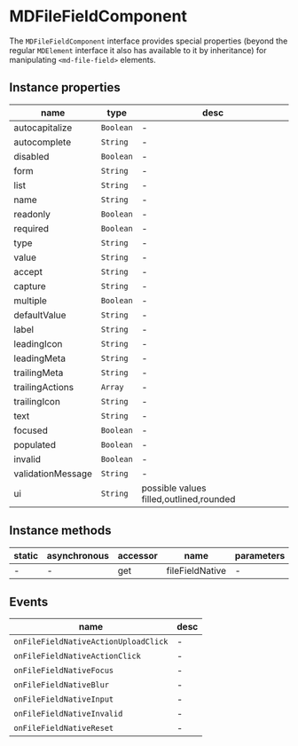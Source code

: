 # MDFileFieldComponent
The `MDFileFieldComponent` interface provides special properties (beyond the regular `MDElement` interface it also has available to it by inheritance) for manipulating `<md-file-field>` elements.

## Instance properties

name|type|desc
---|---|---
autocapitalize|`Boolean`|-
autocomplete|`String`|-
disabled|`Boolean`|-
form|`String`|-
list|`String`|-
name|`String`|-
readonly|`Boolean`|-
required|`Boolean`|-
type|`String`|-
value|`String`|-
accept|`String`|-
capture|`String`|-
multiple|`Boolean`|-
defaultValue|`String`|-
label|`String`|-
leadingIcon|`String`|-
leadingMeta|`String`|-
trailingMeta|`String`|-
trailingActions|`Array`|-
trailingIcon|`String`|-
text|`String`|-
focused|`Boolean`|-
populated|`Boolean`|-
invalid|`Boolean`|-
validationMessage|`String`|-
ui|`String`|possible values filled,outlined,rounded

## Instance methods

static|asynchronous|accessor|name|parameters
---|---|---|---|---
-|-|get |fileFieldNative|-

## Events

name|desc
---|---
`onFileFieldNativeActionUploadClick`|-
`onFileFieldNativeActionClick`|-
`onFileFieldNativeFocus`|-
`onFileFieldNativeBlur`|-
`onFileFieldNativeInput`|-
`onFileFieldNativeInvalid`|-
`onFileFieldNativeReset`|-
